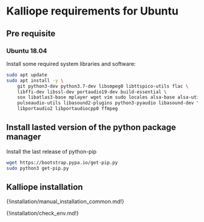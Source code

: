 # Kalliope requirements for Ubuntu

## Pre requisite

### Ubuntu 18.04

Install some required system libraries and software:

```bash
sudo apt update
sudo apt install -y \
    git python3-dev python3.7-dev libsmpeg0 libttspico-utils flac \
    libffi-dev libssl-dev portaudio19-dev build-essential \
    sox libatlas3-base mplayer wget vim sudo locales alsa-base alsa-utils \
    pulseaudio-utils libasound2-plugins python3-pyaudio libasound-dev \
    libportaudio2 libportaudiocpp0 ffmpeg 
```

## Install lasted version of the python package manager

Install the last release of python-pip
```bash
wget https://bootstrap.pypa.io/get-pip.py
sudo python3 get-pip.py
```

## Kalliope installation

{!installation/manual_installation_common.md!}

{!installation/check_env.md!}
